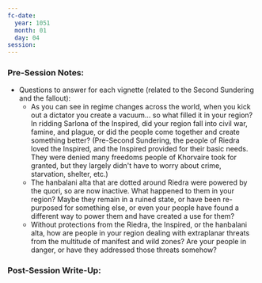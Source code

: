 ```yaml
---
fc-date:
  year: 1051
  month: 01
  day: 04
session:
---
```


### Pre-Session Notes:
* Questions to answer for each vignette (related to the Second Sundering and the fallout):
	* As you can see in regime changes across the world, when you kick out a dictator you create a vacuum… so what filled it in your region? In ridding Sarlona of the Inspired, did your region fall into civil war, famine, and plague, or did the people come together and create something better? (Pre-Second Sundering, the people of Riedra loved the Inspired, and the Inspired provided for their basic needs. They were denied many freedoms people of Khorvaire took for granted, but they largely didn't have to worry about crime, starvation, shelter, etc.)
	* The hanbalani alta that are dotted around Riedra were powered by the quori, so are now inactive. What happened to them in your region? Maybe they remain in a ruined state, or have been re-purposed for something else, or even your people have found a different way to power them and have created a use for them?
	* Without protections from the Riedra, the Inspired, or the hanbalani alta, how are people in your region dealing with extraplanar threats from the multitude of manifest and wild zones? Are your people in danger, or have they addressed those threats somehow?


### Post-Session Write-Up:
